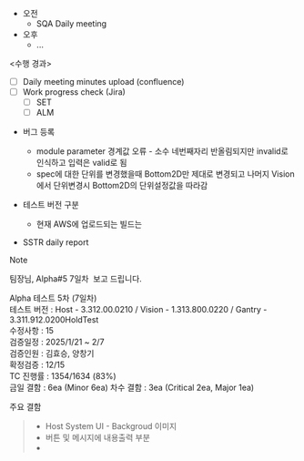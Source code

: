 - 오전
	- SQA Daily meeting
- 오후
	- ...

<수행 경과>
- [ ] Daily meeting minutes upload (confluence)
- [ ] Work progress check (Jira)
	- [ ] SET
	- [ ] ALM

- 버그 등록
	- module parameter 경계값 오류 - 소수 네번째자리 반올림되지만 invalid로 인식하고 입력은 valid로 됨
	- spec에 대한 단위를 변경했을때 Bottom2D만 제대로 변경되고 나머지 Vision에서 단위변경시 Bottom2D의 단위설정값을 따라감

- 테스트 버전 구분
	- 현재 AWS에 업로드되는 빌드는 

- SSTR daily report
>[!note]
>
팀장님, Alpha#5 7일차  보고 드립니다.
>
Alpha 테스트 5차 (7일차)  
테스트 버전 : Host - 3.312.00.0210 / Vision - 1.313.800.0220 / Gantry - 3.311.912.0200HoldTest  
수정사항 : 15  
검증일정 : 2025/1/21 ~ 2/7  
검증인원 : 김효승, 양창기  
확정검증 : 12/15  
TC 진행률 : 1354/1634 (83%)  
금일 결함 : 6ea (Minor 6ea)
차수 결함 : 3ea (Critical 2ea, Major 1ea)
>
주요 결함
>- Host System UI - Backgroud 이미지
>- 버튼 및 메시지에 내용출력 부분
>- 